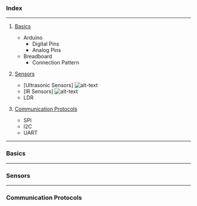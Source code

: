 ### Index
***
1.  [Basics](#Basics)
    * Arduino
        * Digital Pins
        * Analog Pins
    * Breadboard
        * Connection Pattern

2. [Sensors](#Sensors)
    * [Ultrasonic Sensors]
      ![alt-text](https://www.piborg.org/image/cache/catalog/freeburn/BURN-0019/DSC_0245-747x569.jpg)
    * [IR Sensors]
      ![alt-text](https://5.imimg.com/data5/PH/XF/MY-45321773/ir-sensor-module-for-arduino-2f-rasberry-pi-500x500.jpg)
    * LDR

3.  [Communication Protocols](#Communication-Protocols)
    * SPI
    * I2C
    * UART
***
### Basics 

***
### Sensors

***
### Communication Protocols
